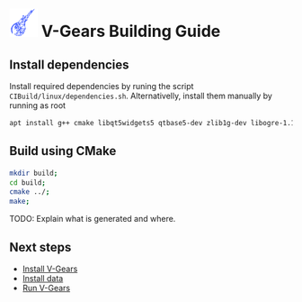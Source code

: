 # <img src="../v-gears.png" alt="V-Gears" width="50"/> V-Gears Building Guide

## Install dependencies
Install required dependencies by runing the script `CIBuild/linux/dependencies.sh`. Alternativelly, install them manually by running as root

```bash
apt install g++ cmake libqt5widgets5 qtbase5-dev zlib1g-dev libogre-1.12-dev libois-dev libvorbis-dev libboost-dev libboost-test-dev libboost-filesystem-dev lua5.2 liblua5.2-dev libluabind-dev luajit libopenal-dev libtinyxml-dev
```

## Build using CMake
```bash
mkdir build;
cd build;
cmake ../;
make;
```

TODO: Explain what is generated and where.

## Next steps

- [Install V-Gears](INSTALL.md "Install V-Gears")
- [Install data](INSTALL_DATA.md "Install Data")
- [Run V-Gears](RUN.md "Run V-Gears")